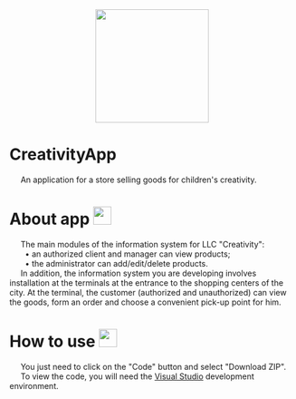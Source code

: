 <div align="center">
  <img src="https://user-images.githubusercontent.com/90212628/208308105-8fe0ecba-be13-453a-aeed-9e42bad9b527.png" width="200px" height="200px"/>
</div>

# CreativityApp
&nbsp;&nbsp;&nbsp;&nbsp;&nbsp;An application for a store selling goods for children's creativity.

# About app <img src="https://user-images.githubusercontent.com/90212628/208309537-f08ef9a2-a45e-421e-8d18-f6471cf200b5.png" width="32px" height="32px"/>

&nbsp;&nbsp;&nbsp;&nbsp;&nbsp;The main modules of the information system for LLC "Creativity":
<br>&nbsp;&nbsp;&nbsp;&nbsp;&nbsp;&nbsp;&nbsp;• an authorized client and manager can view products;
<br>&nbsp;&nbsp;&nbsp;&nbsp;&nbsp;&nbsp;&nbsp;• the administrator can add/edit/delete products.
<br>&nbsp;&nbsp;&nbsp;&nbsp;&nbsp;In addition, the information system you are developing involves installation at the terminals at the entrance to the shopping centers of the city. At the terminal, the customer (authorized and unauthorized) can view the goods, form an order and choose a convenient pick-up point for him.

# How to use <img src="https://user-images.githubusercontent.com/90212628/208309097-4eda0b50-292f-4d1a-a275-b5455134c3bf.png" width="32px" height="32px"/>
&nbsp;&nbsp;&nbsp;&nbsp;&nbsp;You just need to click on the "Code" button and select "Download ZIP".
<br>&nbsp;&nbsp;&nbsp;&nbsp;&nbsp;To view the code, you will need the [Visual Studio](https://visualstudio.microsoft.com/ru/downloads/) development environment.
